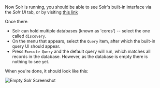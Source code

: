 Now Solr is running, you should be able to see Solr's built-in interface via the _Solr UI_ tab, or by visiting [this link](https://[[HOST_SUBDOMAIN]]-8983-[[KATACODA_HOST]].environments.katacoda.com/)

Once there:

* Solr can hold multiple databases (known as 'cores') -- select the one called `discovery`.
* On the menu that appears, select the `Query` item, after which the built-in query UI should appear.
* Press `Execute Query` and the default query will run, which matches all records in the database. However, as the database is empty there is nothing to see yet.

When you're done, it should look like this:

![Empty Solr Screenshot](https://raw.githubusercontent.com/ukwa/katacoda-scenarios/master/webarchive-discovery-introduction/images/solr-ui-query-empty.png "Empty Solr Screenshot")
